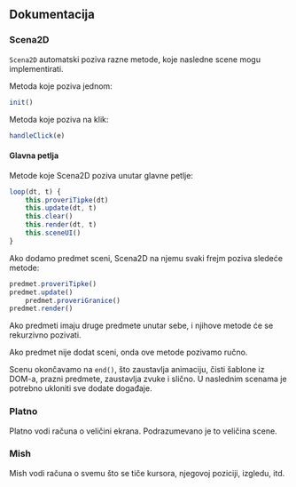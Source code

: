 ## Dokumentacija

### Scena2D

`Scena2D` automatski poziva razne metode, koje nasledne scene mogu implementirati.

Metoda koje poziva jednom:

```js
init()
```

Metoda koje poziva na klik:

```js
handleClick(e)
```

#### Glavna petlja

Metode koje Scena2D poziva unutar glavne petlje:

```js
loop(dt, t) {
    this.proveriTipke(dt)
    this.update(dt, t)
    this.clear()
    this.render(dt, t)
    this.sceneUI()
}
```

Ako dodamo predmet sceni, Scena2D na njemu svaki frejm poziva sledeće metode:

```js
predmet.proveriTipke()
predmet.update()
    predmet.proveriGranice()
predmet.render()
```

Ako predmeti imaju druge predmete unutar sebe, i njihove metode će se rekurzivno pozivati.

Ako predmet nije dodat sceni, onda ove metode pozivamo ručno. 

Scenu okončavamo na `end()`, što zaustavlja animaciju, čisti šablone iz DOM-a, prazni predmete, zaustavlja zvuke i slično. U naslednim scenama je potrebno ukloniti sve dodate događaje.

### Platno

Platno vodi računa o veličini ekrana. Podrazumevano je to veličina scene.

### Mish

Mish vodi računa o svemu što se tiče kursora, njegovoj poziciji, izgledu, itd.
